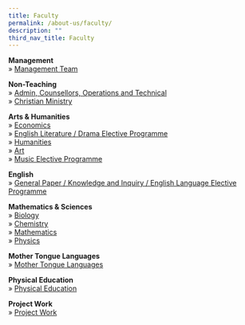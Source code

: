 ```yaml
---
title: Faculty
permalink: /about-us/faculty/
description: ""
third_nav_title: Faculty
---
```

**Management** <br>
»&nbsp;[Management Team](/about-us/faculty/management-team)

  

**Non-Teaching** <br>
»&nbsp;[Admin, Counsellors, Operations and Technical](/about-us/faculty/admin-counsellors-ops-n-technical) <br>
»&nbsp;[Christian Ministry](/about-us/faculty/christian-ministry)

  

**Arts &amp; Humanities** <br>
»&nbsp;[Economics](/about-us/faculty/economics) <br>
»&nbsp;[English Literature / Drama Elective Programme](/about-us/faculty/english-literature-drama-elective-programme) <br>
»&nbsp;[Humanities](/about-us/faculty/humanities) <br>
»&nbsp;[Art](https://acjc.moe.edu.sg/about-us/faculty/art) <br>
»&nbsp;[Music Elective Programme](/about-us/faculty/music-elective-programme)

  

**English** <br>
»&nbsp;[General Paper / Knowledge and Inquiry / English Language Elective Programme](/about-us/faculty/english-general-paper-knowledge-and-inquiry-english-language-elective-programme)

  

**Mathematics &amp; Sciences** <br>
»&nbsp;[Biology](/about-us/faculty/biology) <br>
»&nbsp;[Chemistry](/about-us/faculty/chemistry) <br>
»&nbsp;[Mathematics](/about-us/faculty/mathematics) <br>
»&nbsp;[Physics](/about-us/faculty/physics)

  

**Mother Tongue Languages** <br>
»&nbsp;[Mother Tongue Languages](/about-us/faculty/mother-tongue-languages)

  

**Physical Education** <br>
»&nbsp;[Physical Education](/about-us/faculty/physical-education)

  

**Project Work** <br>
»&nbsp;[Project Work](/about-us/faculty/project-work)